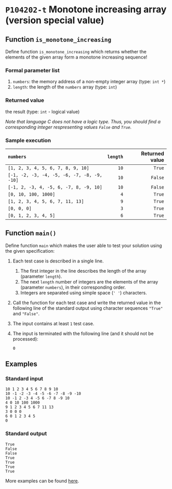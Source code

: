 # `P104202-t` Monotone increasing array (version special value)

## Function `is_monotone_increasing`

Define function `is_monotone_increasing` which returns whether the elements of the given array form a monotone increasing sequence!

### Formal parameter list

1. `numbers`: the memory address of a non-empty integer array (type: `int *`)
1. `length`: the length of the `numbers` array (type: `int`)

### Returned value

the result (type: `int` - logical value)

*Note that language C does not have a logic type. Thus, you should find a corresponding integer respresenting values `False` and `True`.*

### Sample execution

| `numbers` | `length` | Returned value | 
| :--- | ---: | ---: | 
| `[1, 2, 3, 4, 5, 6, 7, 8, 9, 10]` | `10` | `True` |
| `[-1, -2, -3, -4, -5, -6, -7, -8, -9, -10]` | `10` | `False` |
| `[-1, 2, -3, 4, -5, 6, -7, 8, -9, 10]` | `10` | `False` |
| `[0, 10, 100, 1000]` | `4` | `True` |
| `[1, 2, 3, 4, 5, 6, 7, 11, 13]` | `9` | `True` |
| `[0, 0, 0]` | `3` | `True` |
| `[0, 1, 2, 3, 4, 5]` | `6` | `True` |

## Function `main()`

Define function `main` which makes the user able to test your solution using the given specification:

1. Each test case is described in a single line.
   1. The first integer in the line describes the length of the array (parameter `length`).
   1. The next `length` number of integers are the elements of the array (parameter `numbers`), in their corresponding order.
   1. Integers are separated using simple space (`' '`) characters.
1. Call the function for each test case and write the returned value in the following line of the standard output using character sequences `"True"` and `"False"`.
2. The input contains at least `1` test case.
1. The input is terminated with the following line (and it should not be processed):

	```
	0
	```

## Examples

### Standard input

```
10 1 2 3 4 5 6 7 8 9 10
10 -1 -2 -3 -4 -5 -6 -7 -8 -9 -10
10 -1 2 -3 4 -5 6 -7 8 -9 10
4 0 10 100 1000
9 1 2 3 4 5 6 7 11 13
3 0 0 0
6 0 1 2 3 4 5
0
```

### Standard output

```
True
False
False
True
True
True
True
```

More examples can be found [here](./P104202).
